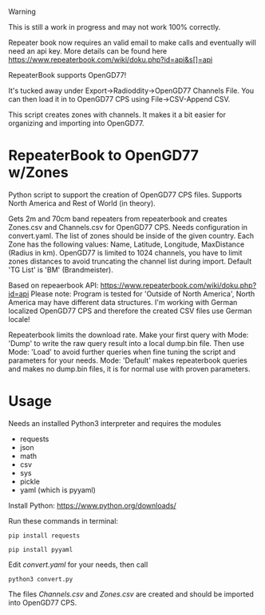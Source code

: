 > [!WARNING]
> This is still a work in progress and may not work 100% correctly.

Repeater book now requires an valid email to make calls and eventually will need an api key. More details can be found here <https://www.repeaterbook.com/wiki/doku.php?id=api&s[]=api>

RepeaterBook supports OpenGD77!

It's tucked away under Export->Radioddity->OpenGD77 Channels File. You can then load it in to OpenGD77 CPS using File->CSV-Append CSV.

This script creates zones with channels. It makes it a bit easier for organizing and importing into OpenGD77. 

RepeaterBook to OpenGD77 w/Zones
=======
Python script to support the creation of OpenGD77 CPS files. Supports North America and Rest of World (in theory).

Gets 2m and 70cm band repeaters from repeaterbook and creates Zones.csv and Channels.csv for OpenGD77 CPS.
Needs configuration in convert.yaml.
The list of zones should be inside of the given country. Each Zone has the following values:
Name, Latitude, Longitude, MaxDistance (Radius in km). OpenGD77 is limited to 1024 channels, you have to limit zones
distances to avoid truncating the channel list during import.
Default 'TG List' is 'BM' (Brandmeister).

Based on repeaerbook API: <https://www.repeaterbook.com/wiki/doku.php?id=api>
Please note: Program is tested for 'Outside of North America', North America may have different data structures.
I'm working with German localized OpenGD77 CPS and therefore the created CSV files use German locale!

Repeaterbook limits the download rate. Make your first query with Mode: 'Dump' to write the raw query result into
a local dump.bin file. Then use Mode: 'Load' to avoid further queries when fine tuning the script and parameters
for your needs. Mode: 'Default' makes repeaterbook queries and makes no dump.bin files, it is for normal use with
proven parameters. 

Usage
=====
Needs an installed Python3 interpreter and requires the modules
* requests
* json
* math
* csv
* sys
* pickle
* yaml (which is pyyaml)

Install Python: https://www.python.org/downloads/

Run these commands in terminal:

`pip install requests`

`pip install pyyaml`

Edit  _convert.yaml_  for your needs, then call

`python3 convert.py`

The files  _Channels.csv_  and  _Zones.csv_  are created and should be imported into OpenGD77 CPS.
